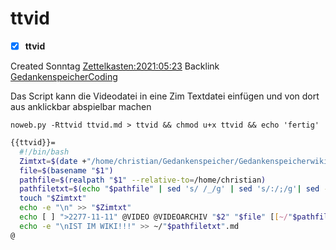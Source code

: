 # ttvid

- [X] **ttvid**

Created Sonntag [Zettelkasten:2021:05:23]()
Backlink [GedankenspeicherCoding](../GedankenspeicherCoding.md)

Das Script kann die Videodatei in eine Zim Textdatei einfügen und von dort aus anklickbar abspielbar machen

  ``noweb.py -Rttvid ttvid.md > ttvid && chmod u+x ttvid && echo 'fertig'``

```bash
{{ttvid}}=
  #!/bin/bash
  Zimtxt=$(date +"/home/christian/Gedankenspeicher/Gedankenspeicherwiki/Zettelkasten/%Y/%m/%d.md" -r "$1")
  file=$(basename "$1")
  pathfile=$(realpath "$1" --relative-to=/home/christian)
  pathfiletxt=$(echo "$pathfile" | sed 's/ /_/g' | sed 's/:/;/g'| sed -e "s/'/_/g" | sed 's/\"//g' )
  touch "$Zimtxt"
  echo -e "\n" >> "$Zimtxt"
  echo [ ] ">2277-11-11" @VIDEO @VIDEOARCHIV "$2" "$file" [[~/"$pathfiletxt".md]] ";" [[~/"$pathfile"]] >> "$Zimtxt"
  echo -e "\nIST IM WIKI!!!" >> ~/"$pathfiletxt".md
@ 

```

